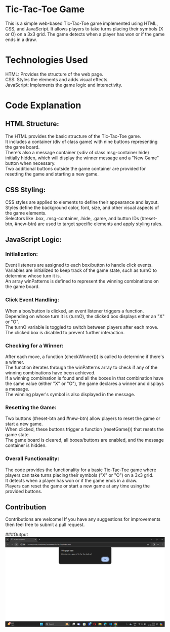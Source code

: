# Tic-Tac-Toe Game
This is a simple web-based Tic-Tac-Toe game implemented using HTML, CSS, and JavaScript. It allows players to take turns placing their symbols (X or O) on a 3x3 grid. The game detects when a player has won or if the game ends in a draw.

 # Technologies Used
HTML: Provides the structure of the web page. <br>
CSS: Styles the elements and adds visual effects. <br>
JavaScript: Implements the game logic and interactivity. <br>

# Code Explanation
## HTML Structure:
The HTML provides the basic structure of the Tic-Tac-Toe game.<br>
It includes a container (div of class game) with nine buttons representing the game board. <br>
There's also a message container (<div of class msg-container hide) initially hidden, which will display the winner message and a "New Game" button when necessary. <br>
Two additional buttons outside the game container are provided for resetting the game and starting a new game. <br>
## CSS Styling:
CSS styles are applied to elements to define their appearance and layout. <br>
Styles define the background color, font, size, and other visual aspects of the game elements. <br>
Selectors like .box, .msg-container, .hide, .game, and button IDs (#reset-btn, #new-btn) are used to target specific elements and apply styling rules. <br>
## JavaScript Logic:
### Initialization:
Event listeners are assigned to each box/button to handle click events. <br>
Variables are initialized to keep track of the game state, such as turnO to determine whose turn it is. <br>
An array winPatterns is defined to represent the winning combinations on the game board. <br>
### Click Event Handling:
When a box/button is clicked, an event listener triggers a function. <br>
Depending on whose turn it is (turnO), the clicked box displays either an "X" or "O". <br>
The turnO variable is toggled to switch between players after each move. <br>
The clicked box is disabled to prevent further interaction. <br>
### Checking for a Winner: 
After each move, a function (checkWinner()) is called to determine if there's a winner. <br>
The function iterates through the winPatterns array to check if any of the winning combinations have been achieved. <br>
If a winning combination is found and all the boxes in that combination have the same value (either "X" or "O"), the game declares a winner and displays a message. <br>
The winning player's symbol is also displayed in the message. <br>
### Resetting the Game:
Two buttons (#reset-btn and #new-btn) allow players to reset the game or start a new game. <br>
When clicked, these buttons trigger a function (resetGame()) that resets the game state. <br>
The game board is cleared, all boxes/buttons are enabled, and the message container is hidden. <br>
### Overall Functionality:
The code provides the functionality for a basic Tic-Tac-Toe game where players can take turns placing their symbols ("X" or "O") on a 3x3 grid. <br>
It detects when a player has won or if the game ends in a draw. <br>
Players can reset the game or start a new game at any time using the provided buttons. <br>

## Contribution
Contributions are welcome! If you have any suggestions for improvements then feel free to submit a pull request.

###Output
<img src="1. Tic-Tac-Toe.png" alt="Output">
